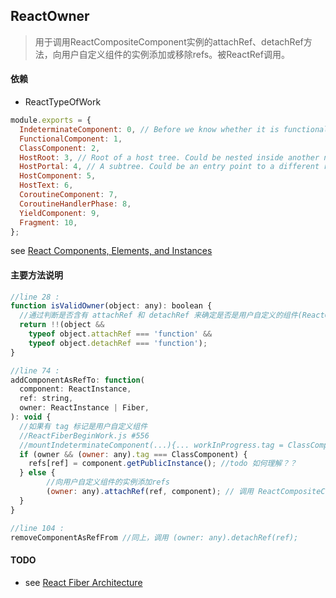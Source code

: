 ## <span id="reactowner">ReactOwner</span>
>用于调用ReactCompositeComponent实例的attachRef、detachRef方法，向用户自定义组件的实例添加或移除refs。被ReactRef调用。

#### 依赖
* ReactTypeOfWork
```javascript
module.exports = {
  IndeterminateComponent: 0, // Before we know whether it is functional or class
  FunctionalComponent: 1,
  ClassComponent: 2,
  HostRoot: 3, // Root of a host tree. Could be nested inside another node.
  HostPortal: 4, // A subtree. Could be an entry point to a different renderer.
  HostComponent: 5,
  HostText: 6,
  CoroutineComponent: 7,
  CoroutineHandlerPhase: 8,
  YieldComponent: 9,
  Fragment: 10,
};
```
see [React Components, Elements, and Instances](https://facebook.github.io/react/blog/2015/12/18/react-components-elements-and-instances.html)

#### 主要方法说明
```javascript
//line 28 :
function isValidOwner(object: any): boolean {
  //通过判断是否含有 attachRef 和 detachRef 来确定是否是用户自定义的组件(ReactCompositeComponent实例)
  return !!(object &&
    typeof object.attachRef === 'function' &&
    typeof object.detachRef === 'function');
}
```
```javascript
//line 74 :
addComponentAsRefTo: function(
  component: ReactInstance,
  ref: string,
  owner: ReactInstance | Fiber,
): void {
  //如果有 tag 标记是用户自定义组件
  //ReactFiberBeginWork.js #556
  //mountIndeterminateComponent(...){... workInProgress.tag = ClassComponent;...}
  if (owner && (owner: any).tag === ClassComponent) {
  	refs[ref] = component.getPublicInstance(); //todo 如何理解？？
  } else {
		//向用户自定义组件的实例添加refs
    	(owner: any).attachRef(ref, component); // 调用 ReactCompositeComponent.attachRef
  }
}
```
```javascript
//line 104 :
removeComponentAsRefFrom //同上，调用 (owner: any).detachRef(ref);
```

#### TODO
* see [React Fiber Architecture](https://github.com/acdlite/react-fiber-architecture)

